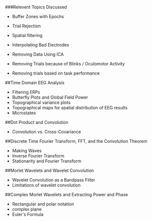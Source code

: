 ###Relevent Topics Discussed

 - Buffer Zones with Epochs
 - Trial Rejection
 - Spatial filtering
 - Interpolating Bad Electrodes

 - Removing Data Using ICA
 - Removing Trials because of Blinks / Oculomotor Activity
 - Removing trials based on task performance

##Time Domain EEG Analysis
 - Filtering ERPs
 - Butterfly Plots and Global Field Power
 - Topographical variance plots
 - Topographical maps for spatial distribution of EEG results
 - Microstates
 
##Dot Product and Convolution
 - Convolution vs. Cross-Covariance
 
##Discrete Time Fourier Transform, FFT, and the Convolution Theorem
 - Making Waves
 - Inverse Fourier Transform
 - Stationarity and Fourier Transform
 
 ##Morlet Wavelets and Wavelet Convolution
 - Wavelet Convolution as a Bandpass Filter
 - Limitations of wavelet convolution
 
##Complex Morlet Wavelets and Extracting Power and Phase
 - Rectangular and polar notation
 - complex plane
 - Euler's Formula
